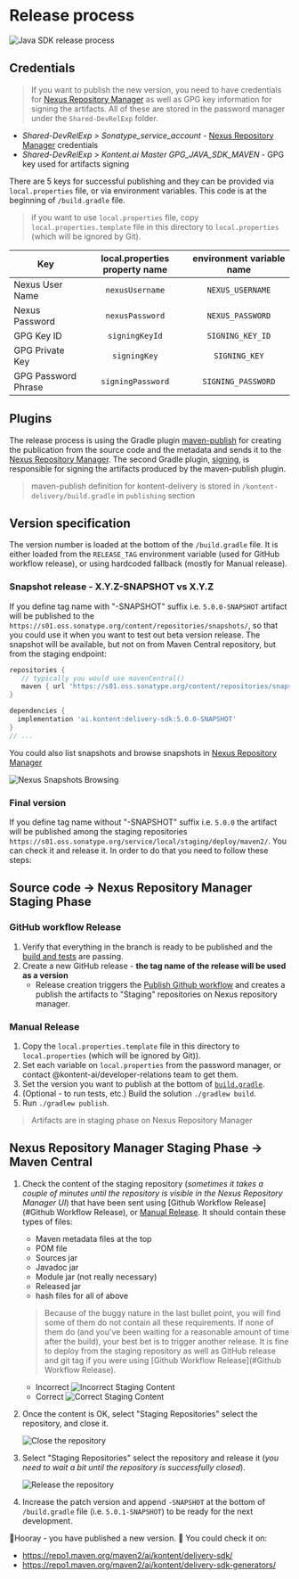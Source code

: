 # Release process

![Java SDK release process](./assets/java-sdk-release-process.png)

## Credentials

> If you want to publish the new version, you need to have credentials for [Nexus Repository Manager](https://s01.oss.sonatype.org/) as well as GPG key information for signing the artifacts. All of these are stored in the password manager under the `Shared-DevRelExp` folder.

- _Shared-DevRelExp > Sonatype_service_account_ - [Nexus Repository Manager](https://s01.oss.sonatype.org/) credentials
- _Shared-DevRelExp > Kontent.ai  Master GPG_JAVA_SDK_MAVEN_ - GPG key used for artifacts signing

There are 5 keys for successful publishing and they can be provided via `local.properties` file, or via environment variables. This code is at the beginning of `/build.gradle` file.

> if you want to use `local.properties` file, copy `local.properties.template` file in this directory to `local.properties` (which will be ignored by Git).

| Key                 | local.properties property name | environment variable name |
| ------------------- | :----------------------------: | :-----------------------: |
| Nexus User Name     |        `nexusUsername`         |     `NEXUS_USERNAME`      |
| Nexus Password      |        `nexusPassword`         |     `NEXUS_PASSWORD`      |
| GPG Key ID          |         `signingKeyId`         |     `SIGNING_KEY_ID`      |
| GPG Private Key     |          `signingKey`          |       `SIGNING_KEY`       |
| GPG Password Phrase |       `signingPassword`        |    `SIGNING_PASSWORD`     |

## Plugins

The release process is using the Gradle plugin [maven-publish](https://docs.gradle.org/current/userguide/publishing_maven.html) for creating the publication from the source code and the metadata and sends it to the [Nexus Repository Manager](https://s01.oss.sonatype.org/). The second Gradle plugin, [signing](https://docs.gradle.org/current/userguide/signing_plugin.html#signing_plugin), is responsible for signing the artifacts produced by the maven-publish plugin.

> maven-publish definition for kontent-delivery is stored in `/kontent-delivery/build.gradle` in `publishing` section

## Version specification

The version number is loaded at the bottom of the `/build.gradle` file. It is either loaded from the `RELEASE_TAG` environment variable (used for GitHub workflow release), or using hardcoded fallback (mostly for Manual release).

### Snapshot release - X.Y.Z-SNAPSHOT vs X.Y.Z

If you define tag name with "-SNAPSHOT" suffix i.e. `5.0.0-SNAPSHOT` artifact will be published to the `https://s01.oss.sonatype.org/content/repositories/snapshots/`, so that you could use it when you want to test out beta version release. The snapshot will be available, but not on from Maven Central repository, but from the staging endpoint:

```gradle
repositories {
   // typically you would use mavenCentral()
   maven { url 'https://s01.oss.sonatype.org/content/repositories/snapshots' }
}

dependencies {
  implementation 'ai.kontent:delivery-sdk:5.0.0-SNAPSHOT'
}
// ...
```

You could also list snapshots and browse snapshots in [Nexus Repository Manager](https://s01.oss.sonatype.org/)

![Nexus Snapshots Browsing](./assets/nexus-snapshots-browsing.png)

### Final version

If you define tag name without "-SNAPSHOT" suffix i.e. `5.0.0` the artifact will be published among the staging repositories `https://s01.oss.sonatype.org/service/local/staging/deploy/maven2/`. You can check it and release it. In order to do that you need to follow these steps:

## Source code -> Nexus Repository Manager Staging Phase

### GitHub workflow Release

1. Verify that everything in the branch is ready to be published and the [build and tests](https://github.com/kontent-ai/java-packages/actions/workflows/gradle.yml) are passing.
1. Create a new GitHub release - **the tag name of the release will be used as a version**
   - Release creation triggers the [Publish Github workflow](https://github.com/kontent-ai/java-packages/actions/workflows/publish.yml) and creates a publish the artifacts to "Staging" repositories on Nexus repository manager.

### Manual Release

1. Copy the `local.properties.template` file in this directory to `local.properties` (which will be ignored by Git)).
1. Set each variable on `local.properties` from the password manager, or contact @kontent-ai/developer-relations team to get them.
1. Set the version you want to publish at the bottom of [`build.gradle`](./build.gradle).
1. (Optional - to run tests, etc.) Build the solution `./gradlew build`.
1. Run `./gradlew publish`.

> Artifacts are in staging phase on Nexus Repository Manager

## Nexus Repository Manager Staging Phase -> Maven Central

1. Check the content of the staging repository (_sometimes it takes a couple of minutes until the repository is visible in the Nexus Repository Manager UI_) that have been sent using [Github Workflow Release](#Github Workflow Release), or [Manual Release](#Manual-Release). It should contain these types of files:

   - Maven metadata files at the top
   - POM file
   - Sources jar
   - Javadoc jar
   - Module jar (not really necessary)
   - Released jar
   - hash files for all of above

   > Because of the buggy nature in the last bullet point, you will find some of them do not contain all these requirements. If none of them do (and you've been waiting for a reasonable amount of time after the build), your best bet is to trigger another release. It is fine to deploy from the staging repository as well as GitHub release and git tag if you were using [Github Workflow Release](#Github Workflow Release).

   - Incorrect
     ![Incorrect Staging Content](./assets/incomplete-staging-batch.png)
   - Correct
     ![Correct Staging Content](./assets/nexts-correct-staging-content.png)

1. Once the content is OK, select "Staging Repositories" select the repository, and close it.

   ![Close the repository](assets/close-staging-repository.png)

1. Select "Staging Repositories" select the repository and release it (_you need to wait a bit until the repository is successfully closed_).

   ![Release the repository](assets/release-closed-repository.png)

1. Increase the patch version and append `-SNAPSHOT` at the bottom of `/build.gradle` file (i.e. `5.0.1-SNAPSHOT`) to be ready for the next development.

🎉Hooray - you have published a new version. 🚀 You could check it on:

- <https://repo1.maven.org/maven2/ai/kontent/delivery-sdk/>
- <https://repo1.maven.org/maven2/ai/kontent/delivery-sdk-generators/>
